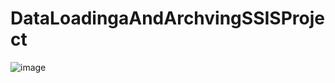 # DataLoadingaAndArchvingSSISProject
 
![image](https://user-images.githubusercontent.com/30860817/116889383-1b450e80-ac4a-11eb-8c3b-fbf72c7108fa.png)
